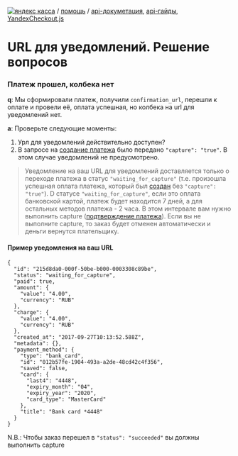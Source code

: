 [![яндекс касса](/i/yakassalogo.png "Яндекс Касса")](https://kassa.yandex.ru) / [помощь](https://yandex.ru/support/checkout/) / [api-докуметация](https://kassa.yandex.ru/docs/checkout-api/#api-yandex-kassy), [api-гайды](https://kassa.yandex.ru/docs/guides/#bystryj-start), [YandexCheckout.js](https://kassa.yandex.ru/docs/checkout-js/#yandexcheckout-js)

URL для уведомлений. Решение вопросов
=====================================

### Платеж прошел, колбека нет

**q**: Мы сформировали платеж, получили `confirmation_url`, перешли к оплате и провели её, оплата успешная, но колбека на url для уведомлений нет.

**a**: Проверьте следующие моменты:
1. Урл для уведомлений действительно доступен?
2. В запросе на [создание платежа](https://kassa.yandex.ru/docs/checkout-api/#sozdanie-platezha) было передано `"capture": "true"`. В этом случае уведомлений не предусмотрено.

> Уведомление на ваш URL для уведомлений доставляется только о переходе платежа в статус `"waiting_for_capture"` (т.е. произошла успешная оплата платежа, который был [создан](https://kassa.yandex.ru/docs/checkout-api/#sozdanie-platezha) без `"capture": "true"`). D статусе `"waiting_for_capture"`, если это оплата банковской картой, платеж будет находится 7 дней, а для остальных методов платежа - 2 часа. В этом интервале вам нужно выполнить capture ([подтверждение платежа](https://kassa.yandex.ru/docs/checkout-api/#podtwerzhdenie-platezha)). Если вы не выполните capture, то заказ будет отменен автоматически и деньги вернутся плательщику.

#### Пример уведомления на ваш URL

```
{
  "id": "215d8da0-000f-50be-b000-0003308c89be",
  "status": "waiting_for_capture",
  "paid": true,
  "amount": {
    "value": "4.00",
    "currency": "RUB"
  },
  "charge": {
    "value": "4.00",
    "currency": "RUB"
  },
  "created_at": "2017-09-27T10:13:52.588Z",
  "metadata": {},
  "payment_method": {
    "type": "bank_card",
    "id": "012b57fe-1904-493a-a2de-48cd42c4f356",
    "saved": false,
    "card": {
      "last4": "4448",
      "expiry_month": "04",
      "expiry_year": "2020",
      "card_type": "MasterCard"
    },
    "title": "Bank card *4448"
  }
}
```

N.B.: Чтобы заказ перешел в `"status": "succeeded"` вы должны выполнить capture 
